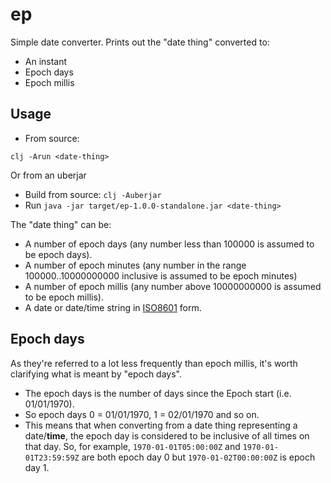 ep
==

Simple date converter. Prints out the "date thing" converted to:

* An instant
* Epoch days
* Epoch millis

Usage
-----

* From source:

```
clj -Arun <date-thing>
```

Or from an uberjar

* Build from source: `clj -Auberjar`
* Run `java -jar target/ep-1.0.0-standalone.jar <date-thing>`

The "date thing" can be:

* A number of epoch days (any number less than 100000 is assumed to be epoch days). 
* A number of epoch minutes (any number in the range 100000..10000000000 inclusive is assumed to be epoch minutes)
* A number of epoch millis (any number above 10000000000 is assumed to be epoch millis).
* A date or date/time string in [ISO8601](https://en.wikipedia.org/wiki/ISO_8601) form.

Epoch days
----------
As they're referred to a lot less frequently than epoch millis, it's worth clarifying what is meant by "epoch days".

* The epoch days is the number of days since the Epoch start (i.e. 01/01/1970).
* So epoch days 0 = 01/01/1970, 1 = 02/01/1970 and so on.
* This means that when converting from a date thing representing a date/**time**, the epoch day is considered to be inclusive of all times on that day. So, for example, `1970-01-01T05:00:00Z` and `1970-01-01T23:59:59Z` are both epoch day 0 but `1970-01-02T00:00:00Z` is epoch day 1.
